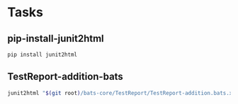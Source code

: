 # Tasks

## pip-install-junit2html

```bash
pip install junit2html
```

## TestReport-addition-bats

```bash
junit2html "$(git root)/bats-core/TestReport/TestReport-addition.bats.xml" ./output/TestReport-addition.bats.html
```
